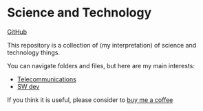 
# Science and Technology

[GitHub](https://github.com/somidad/scitech)

This repository is a collection of (my interpretation) of science and technology things.

You can navigate folders and files, but here are my main interests:

- [Telecommunications](./Telecommunications/README.md)
- [SW dev](./SW%20dev/README.md)

If you think it is useful, please consider to [buy me a coffee](https://buymeacoffee.com/somidad)
